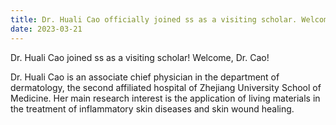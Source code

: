 ```yaml
---
title: Dr. Huali Cao officially joined ss as a visiting scholar. Welcome!
date: 2023-03-21
---
```


Dr. Huali Cao joined ss as a visiting scholar! Welcome, Dr. Cao!

<!--more-->

Dr. Huali Cao is an associate chief physician in the department of dermatology, the second affiliated hospital of Zhejiang University School of Medicine. Her main research interest is the application of living materials in the treatment of inflammatory skin diseases and skin wound healing.
